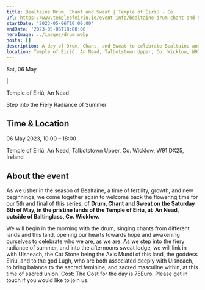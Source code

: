 ```yaml
---
title: Bealtaine Drum, Chant and Sweat | Temple of Éiriú - Ce
url: https://www.templeofeiriu.ie/event-info/bealtaine-drum-chant-and-sweat
startDate: '2023-05-06T10:00:00'
endDate: '2023-05-06T18:00:00'
heroImage: ../images/drum.webp
hosts: []
description: A day of Drum, Chant, and Sweat to celebrate Bealtaine and step into the fiery radiance of summer.
location: Temple of Éiriú, An Nead, Talbotstown Upper, Co. Wicklow, W91 DX25, Ireland
---
```

Sat, 06 May

|

Temple of Éiriú, An Nead

Step into the Fiery Radiance of Summer

Time & Location
---------------

06 May 2023, 10:00 – 18:00

Temple of Éiriú, An Nead, Talbotstown Upper, Co. Wicklow, W91 DX25, Ireland

About the event
---------------

As we usher in the season of Bealtaine, a time of fertility, growth, and new beginnings, we come together again to welcome back the flowering time for our 5th and final of this series, of **Drum, Chant and Sweat on the Saturday 6th of May, in the pristine lands of the Temple of Eiriu, at  An Nead, outside of Baltinglass, Co. Wicklow.**

We will begin in the morning with the drum, singing chants from different lands and this land, opening our hearts towards hope and awakening ourselves to celebrate who we are, as we are. As we step into the fiery radiance of summer, and into the afternoons sweat lodge, we will link in with Uisneach, the Cat Stone being the Axis Mundi of this land, the goddess Eiriu, and to the god Lugh, who are both associated deeply with Uisneach, to bring balance to the sacred feminine, and sacred masculine within, at this time of sacred union. Cost: The Cost for the day is 75Euro. Please get in touch if you would like to join us.
